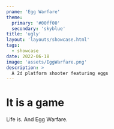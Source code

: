 ```yaml
---
pname: 'Egg Warfare'
theme:
  primary: '#00ff00'
  secondary: 'skyblue'
title: 'ugly'
layout: 'layouts/showcase.html'
tags:
  - showcase
date: 2022-06-18
image: 'assets/EggWarfare.png'
description: >
  A 2d platform shooter featuring eggs
---
```


# It is a game

Life is. And Egg Warfare.
